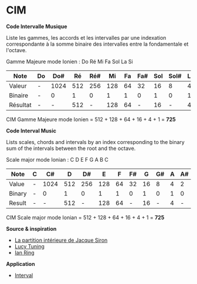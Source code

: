 # CIM

**Code Intervalle Musique**

Liste les gammes, les accords et les intervalles par une indexation correspondante à la somme binaire des intervalles entre la fondamentale et l'octave.

Gamme Majeure mode Ionien : Do Ré Mi Fa Sol La Si

|Note|Do|Do#|Ré|Ré#|Mi|Fa|Fa#|Sol|Sol#|La|La#|Si|Do|
|-|-|-|-|-|-|-|-|-|-|-|-|-|-|
|Valeur|-|1024|512|256|128|64|32|16|8|4|2|1|-|
|Binaire|-|0|1|0|1|1|0|1|0|1|0|1|-|
|Résultat|-|-|512|-|128|64|-|16|-|4|-|1|-|

CIM Gamme Majeure mode Ionien = 512 + 128 + 64 + 16 + 4 + 1 = **725**


**Code Interval Music**

Lists scales, chords and intervals by an index corresponding to the binary sum of the intervals between the root and the octave.

Scale major mode Ionian : C D E F G A B C

|Note|C|C#|D|D#|E|F|F#|G|G#|A|A#|B|C|
|-|-|-|-|-|-|-|-|-|-|-|-|-|-|
|Value|-|1024|512|256|128|64|32|16|8|4|2|1|-|
|Binary|-|0|1|0|1|1|0|1|0|1|0|1|-|
|Result|-|-|512|-|128|64|-|16|-|4|-|1|-|

CIM Scale major mode Ionian = 512 + 128 + 64 + 16 + 4 + 1 = **725**

**Source & inspiration**
+ [La partition intérieure de Jacque Siron](https://www.siron.name/livres_PI.html)
+ [Lucy Tuning](https://www.lucytune.com/scales/)
+ [Ian Ring](https://ianring.com/musictheory/scales/)

**Application**
+ [Interval](http://ecc.free.fr/interval)

